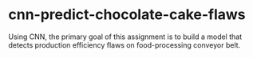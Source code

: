 # cnn-predict-chocolate-cake-flaws
Using CNN, the primary goal of this assignment is to build a model that detects production efficiency flaws on food-processing conveyor belt.
